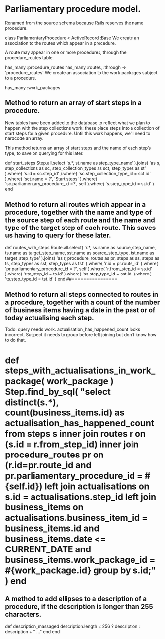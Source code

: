 # Parliamentary procedure model.

Renamed from the source schema because Rails reserves the name procedure.

class ParliamentaryProcedure < ActiveRecord::Base
We create an association to the routes which appear in a procedure.

A route may appear in one or more procedures, through the procedure_routes table.

  has_many :procedure_routes
  has_many :routes, :through => 'procedure_routes'
We create an association to the work packages subject to a procedure.

  has_many :work_packages
## Method to return an array of start steps in a procedure.

New tables have been added to the database to reflect what we plan to happen with the step collections work: these place steps into a collection of start steps for a given procedure. Until this work happens, we'll need to hardcode an array.

This method returns an array of start steps and the name of each step’s type, to save on querying for this later.

  def start_steps
    Step.all.select('s.*, st.name as step_type_name' ).joins( 'as s, step_collections as sc, step_collection_types as sct, step_types as st' ).where( 's.id = sc.step_id' ).where( 'sc.step_collection_type_id = sct.id' ).where( 'sct.name = ?', 'Start steps' ).where( 'sc.parliamentary_procedure_id =?', self ).where( 's.step_type_id = st.id' )
  end
## Method to return all routes which appear in a procedure, together with the name and type of the source step of each route and the name and type of the target step of each route. This saves us having to query for these later.

  def routes_with_steps
    Route.all.select( 'r.*, ss.name as source_step_name, ts.name as target_step_name, sst.name as source_step_type, tst.name as target_step_type' ).joins( 'as r, procedure_routes as pr, steps as ss, steps as ts, step_types as sst, step_types as tst' ).where( 'r.id = pr.route_id' ).where( 'pr.parliamentary_procedure_id = ?', self ).where( 'r.from_step_id = ss.id' ).where( 'r.to_step_id = ts.id' ).where( 'ss.step_type_id = sst.id' ).where( 'ts.step_type_id = tst.id' )
  end
##================

## Method to return all steps connected to routes in a procedure, together with a count of the number of business items having a date in the past or of today actualising each step.

Todo: query needs work. actualisation_has_happened_count looks incorrect. Suspect it needs to group before left joining but don't know how to do that.

  def steps_with_actualisations_in_work_package( work_package )
    Step.find_by_sql( "select distinct(s.*), count(business_items.id) as actualisation_has_happened_count
      from steps s
      inner join routes r
        on (s.id = r.from_step_id)
      inner join procedure_routes pr
        on (r.id=pr.route_id
        and pr.parliamentary_procedure_id = #{self.id})
      left join actualisations
        on s.id = actualisations.step_id
      left join business_items
        on actualisations.business_item_id = business_items.id
        and business_items.date <= CURRENT_DATE
        and business_items.work_package_id = #{work_package.id}
      group by s.id;" 
    )
  end
=========================

## A method to add ellipses to a description of a procedure, if the description is longer than 255 characters.

  def description_massaged
    description.length < 256 ? description : description + " ..."
  end
end
